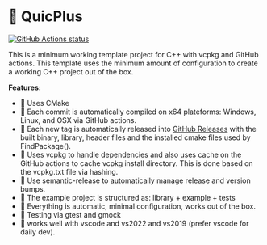 # 🏅 QuicPlus

[![GitHub Actions status](https://github.com/Kiddinglife/quicplus/workflows/pipeline/badge.svg)](https://github.com/Kiddinglife/quicplus/actions)

This is a minimum working template project for C++ with vcpkg and GitHub actions. This template uses the minimum amount of configuration to create a working C++ project out of the box.

**Features:**

- 💢 Uses CMake
- 💢 Each commit is automatically compiled on x64 plateforms: Windows, Linux, and OSX via GitHub actions.
- 💢 Each new tag is automatically released into [GitHub Releases](https://github.com/Kiddinglife/QuicPlus/releases) with the built binary, library, header files and the installed cmake files used by FindPackage().
- 💢 Uses vcpkg to handle dependencies and also uses cache on the GitHub actions to cache vcpkg install directory. This is done based on the vcpkg.txt file via hashing.
- 💢 Use semantic-release to automatically manage release and version bumps.
- 💢 The example project is structured as: library + example + tests
- 💢 Everything is automatic, minimal configuration, works out of the box.
- 💢 Testing via gtest and gmock
- 💢 works well with vscode and vs2022 and vs2019 (prefer vscode for daily dev).
